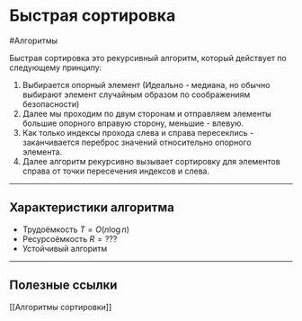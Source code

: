 # Быстрая сортировка
#Алгоритмы 


Быстрая сортировка это рекурсивный алгоритм, который действует по следующему принципу:
1. Выбирается опорный элемент (Идеально - медиана, но обычно выбирают элемент случайным образом по соображениям безопасности)
2. Далее мы проходим по двум сторонам и отправляем элементы большие опорного вправую сторону, меньшие - влевую.
3. Как только индексы прохода слева и справа пересеклись - заканчивается переброс значений относительно опорного элемента.
4. Далее алгоритм рекурсивно вызывает сортировку для элементов справа от точки пересечения индексов и слева.

---

## Характеристики алгоритма
- Трудоёмкость $T = O(n \log{n})$
- Ресурсоёмкость $R = ???$
- Устойчивый алгоритм

---

## Полезные ссылки
[[Алгоритмы сортировки]]